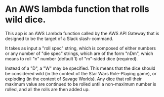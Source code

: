 # An AWS lambda function that rolls wild dice.

This app is an AWS Lambda function called by the AWS API Gateway that is
designed to be the target of a Slack slash-command.

It takes as input a "roll spec" string, which is composed of either
numbers or any number of "die spec" strings, which are of the form
"nDm", which means to roll "n" number (default 1) of "m"-sided dice
(required).

Instead of a "D", a "W" may be specified. This means that the dice
should be considered wild (in the context of the Star Wars Role-Playing
game), or exploding (in the context of Savage Worlds). Any dice that
roll their maximum value are continued to be rolled until a non-maximum
number is rolled, and all the rolls are then added up.
